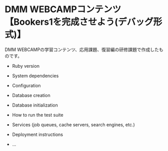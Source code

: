# DMM WEBCAMPコンテンツ【Bookers1を完成させよう(デバッグ形式)】

DMM WEBCAMPの学習コンテンツ、応用課題、復習編の研修課題で作成したものです。
* Ruby version

* System dependencies

* Configuration

* Database creation

* Database initialization

* How to run the test suite

* Services (job queues, cache servers, search engines, etc.)

* Deployment instructions

* ...

